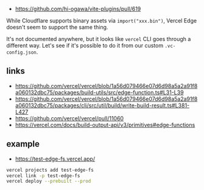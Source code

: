 - https://github.com/hi-ogawa/vite-plugins/pull/619

While Cloudflare supports binary assets via `import("xxx.bin")`, Vercel Edge doesn't seem to support the same thing.

It's not documented anywhere, but it looks like `vercel` CLI goes through a different way. Let's see if it's possible to do it from our custom `.vc-config.json`.

## links

- https://github.com/vercel/vercel/blob/1a56d079466e07d6d98a5a2a91f8a060132dbc75/packages/build-utils/src/edge-function.ts#L31-L39
- https://github.com/vercel/vercel/blob/1a56d079466e07d6d98a5a2a91f8a060132dbc75/packages/cli/src/util/build/write-build-result.ts#L381-L427
- https://github.com/vercel/vercel/pull/11060
- https://vercel.com/docs/build-output-api/v3/primitives#edge-functions

## example

- https://test-edge-fs.vercel.app/

```sh
vercel projects add test-edge-fs
vercel link -p test-edge-fs
vercel deploy --prebuilt --prod
```
